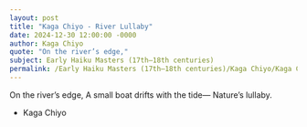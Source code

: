 ```yaml
---
layout: post
title: "Kaga Chiyo - River Lullaby"
date: 2024-12-30 12:00:00 -0000
author: Kaga Chiyo
quote: "On the river’s edge,"
subject: Early Haiku Masters (17th–18th centuries)
permalink: /Early Haiku Masters (17th–18th centuries)/Kaga Chiyo/Kaga Chiyo - River Lullaby
---
```


On the river’s edge,
A small boat drifts with the tide—
Nature’s lullaby.

- Kaga Chiyo
